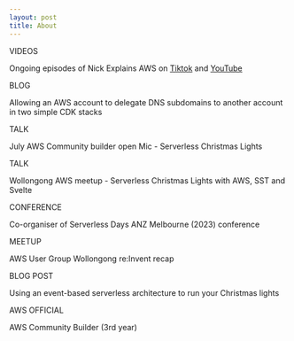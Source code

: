 ```yaml
---
layout: post
title: About
---
```


VIDEOS

Ongoing episodes of Nick Explains AWS on [Tiktok](https://www.tiktok.com/@nickexplainsaws/) and [YouTube](https://www.youtube.com/@nickexplainsaws)

BLOG

Allowing an AWS account to delegate DNS subdomains to another account in two simple CDK stacks

TALK 

July AWS Community builder open Mic - Serverless Christmas Lights

TALK

Wollongong AWS meetup - Serverless Christmas Lights with AWS, SST and Svelte

CONFERENCE

Co-organiser of Serverless Days ANZ Melbourne (2023) conference

MEETUP

AWS User Group Wollongong re:Invent recap

BLOG POST

Using an event-based serverless architecture to run your Christmas lights

AWS OFFICIAL

AWS Community Builder (3rd year)

